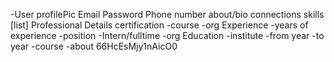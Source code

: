 -User
    profilePic
    Email
    Password
    Phone number
    about/bio
    connections
    skills [list]
    Professional Details
        certification
            -course
            -org
        Experience
            -years of experience
            -position
            -Intern/fulltime
            -org
        Education
            -institute
            -from year 
            -to year
            -course
            -about
66HcEsMjy1nAicO0